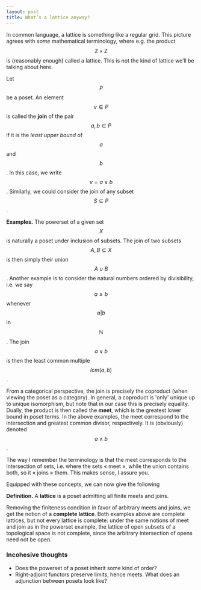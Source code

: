 ```yaml
---
layout: post
title: What’s a lattice anyway?
--- 
```


<script type="text/javascript" src="https://cdn.mathjax.org/mathjax/latest/MathJax.js?config=TeX-AMS-MML_HTMLorMML"></script>



In common language, a lattice is something like a regular grid. This picture agrees with *some* mathematical terminology, where e.g. the product $$\mathbb{Z}\times \mathbb{Z}$$ is (reasonably enough) called a lattice. This is not the kind of lattice we’ll be talking about here.

Let $$P$$ be a poset. An element $$v\in P$$ is called the **join** of the pair $$a,b\in P$$ if it is the *least upper bound* of $$a$$ and $$b$$. In this case, we write $$v=a\vee b$$. Similarly, we could consider the join of any subset $$S\subseteq P$$.

**Examples.** The powerset of a given set $$X$$ is naturally a poset under inclusion of subsets. The join of two subsets $$A,B\subseteq X$$ is then simply their union $$A\cup B$$. Another example is to consider the natural numbers ordered by divisibility, i.e. we say $$a\leq b$$ whenever $$a\vert b$$ in $$\mathbb{N}$$. The join $$a\vee b$$ is then the least common multiple $$lcm(a,b)$$.

From a categorical perspective, the join is precisely the coproduct (when viewing the poset as a category). In general, a coproduct is 'only' unique up to unique isomorphism, but note that in our case this is precisely equality. Dually, the product is then called the **meet**, which is the greatest lower bound in poset terms. In the above examples, the meet correspond to the intersection and greatest common divisor, respectively. It is (obviously) denoted $$a\wedge b$$.

The way I remember the terminology is that the meet corresponds to the intersection of sets, i.e. where the sets « meet », while the union contains both, so it « joins » them. This makes sense, I assure you.

Equipped with these concepts, we can now give the following

**Definition.** A **lattice** is a poset admitting all finite meets and joins.

Removing the finiteness condition in favor of arbitrary meets and joins, we get the notion of a **complete lattice**. Both examples above are complete lattices, but not every lattice is complete: under the same notions of meet and join as in the powerset example, the lattice of open subsets of a topological space is not complete, since the arbitrary intersection of opens need not be open.

### Incohesive thoughts
* Does the powerset of a poset inherit some kind of order?
* Right-adjoint functors preserve limits, hence meets. What does an adjunction between posets look like?
